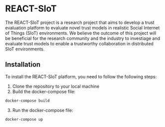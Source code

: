 # REACT-SIoT

The REACT-SIoT project is a research project that aims to develop a trust evaluation platform to evaluate novel trust models in  realistic Social Internet of Things (SIoT) environments. We believe the outcome of this project will be beneficial for the research community and the industry to investiage and evaluate trust models to enable a trustworthy collaboration in distributed SIoT environments. 

## Installation

To install the REACT-SIoT platform, you need to follow the following steps:

1. Clone the repository to your local machine
2. Build the docker-compose file:
```bash
docker-compose build
```
3. Run the docker-compose file:
```bash
docker-compose up
```


<!-- ## Usage of the GUI interface -->

